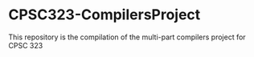 # CPSC323-CompilersProject
This repository is the compilation of the multi-part compilers project for CPSC 323
